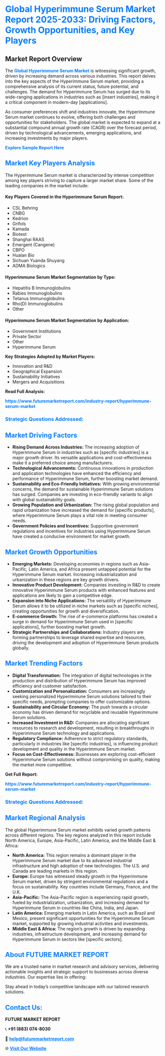 <h1 style="color: #007BFF;">Global Hyperimmune Serum Market Report 2025-2033: Driving Factors, Growth Opportunities, and Key Players</h1>

<section id="overview">
<h2>Market Report Overview</h2>
<p>The <a href="https://www.futuremarketreport.com/industry-report/hyperimmune-serum-market" style="color: #007BFF; text-decoration: none;"><strong>Global Hyperimmune Serum Market</strong></a> is witnessing significant growth, driven by increasing demand across various industries. This report delves into the key aspects of the Hyperimmune Serum market, providing a comprehensive analysis of its current status, future potential, and challenges. The demand for Hyperimmune Serum has surged due to its wide-ranging applications in industries such as [insert industries], making it a critical component in modern-day [applications].</p>
<p>As consumer preferences shift and industries innovate, the Hyperimmune Serum market continues to evolve, offering both challenges and opportunities for stakeholders. The global market is expected to expand at a substantial compound annual growth rate (CAGR) over the forecast period, driven by technological advancements, emerging applications, and increasing investments by major players.</p>
</section>

<section id="overview">
<p><a href="https://www.futuremarketreport.com/request-sample/reportId=122999" style="color: #007BFF; text-decoration: none;"><strong>Explore Sample Report Here</strong></a></p>
</section>

<section id="key-players">
<h2 style="color: #007BFF;">Market Key Players Analysis</h2>
<p>The Hyperimmune Serum market is characterized by intense competition among key players striving to capture a larger market share. Some of the leading companies in the market include:</p>
<h4>Key Players Covered in the Hyperimmune Serum Report:</h4>
<ul><li>CSL Behring</li><li>CNBG</li><li>Kedrion</li><li>Grifols</li><li>Kamada</li><li>Biotest</li><li>Shanghai RAAS</li><li>Emergent (Cangene)</li><li>CBPO</li><li>Hualan Bio</li><li>Sichuan Yuanda Shuyang</li><li>ADMA Biologics</li></ul>
<h4>Hyperimmune Serum Market Segmentation by Type:</h4>
<ul><li>Hepatitis B Immunoglobulins</li><li>Rabies Immunoglobulins</li><li>Tetanus Immunoglobulins</li><li>Rho(D) Immunoglobulins</li><li>Other</li></ul>

<h4>Hyperimmune Serum Market Segmentation by Application:</h4>
<ul><li>Government Institutions</li><li>Private Sector</li><li>Other</li><li>Hyperimmune Serum</li></ul>
<p><strong>Key Strategies Adopted by Market Players:</strong></p>
<ul>
<li>Innovation and R&D</li>
<li>Geographical Expansion</li>
<li>Sustainability Initiatives</li>
<li>Mergers and Acquisitions</li>
</ul>
</section>

<section>
<p><strong>Read Full Analysis: </strong></p><a href="https://www.futuremarketreport.com/industry-report/hyperimmune-serum-market" style="color: #007BFF; text-decoration: none;"><strong>https://www.futuremarketreport.com/industry-report/hyperimmune-serum-market</strong></a>
<h3 style="color: #007BFF;">Strategic Questions Addressed:</h3>
</section>

<section id="driving-factors">
<h2 style="color: #007BFF;">Market Driving Factors</h2>
<ul>
<li><strong>Rising Demand Across Industries:</strong> The increasing adoption of Hyperimmune Serum in industries such as [specific industries] is a major growth driver. Its versatile applications and cost-effectiveness make it a preferred choice among manufacturers.</li>
<li><strong>Technological Advancements:</strong> Continuous innovations in production and application technologies have enhanced the efficiency and performance of Hyperimmune Serum, further boosting market demand.</li>
<li><strong>Sustainability and Eco-Friendly Initiatives:</strong> With growing environmental concerns, the demand for sustainable Hyperimmune Serum solutions has surged. Companies are investing in eco-friendly variants to align with global sustainability goals.</li>
<li><strong>Growing Population and Urbanization:</strong> The rising global population and rapid urbanization have increased the demand for [specific products], where Hyperimmune Serum plays a vital role in meeting consumer needs.</li>
<li><strong>Government Policies and Incentives:</strong> Supportive government regulations and incentives for industries using Hyperimmune Serum have created a conducive environment for market growth.</li>
</ul>
</section>

<section id="growth-opportunities">
<h2 style="color: #007BFF;">Market Growth Opportunities</h2>
<ul>
<li><strong>Emerging Markets:</strong> Developing economies in regions such as Asia-Pacific, Latin America, and Africa present untapped potential for the Hyperimmune Serum market. Increasing industrialization and urbanization in these regions are key growth drivers.</li>
<li><strong>Innovative Product Development:</strong> Companies investing in R&D to create innovative Hyperimmune Serum products with enhanced features and applications are likely to gain a competitive edge.</li>
<li><strong>Expansion into Niche Applications:</strong> The versatility of Hyperimmune Serum allows it to be utilized in niche markets such as [specific niches], creating opportunities for growth and diversification.</li>
<li><strong>E-commerce Growth:</strong> The rise of e-commerce platforms has created a surge in demand for Hyperimmune Serum used in [specific applications], further boosting market growth.</li>
<li><strong>Strategic Partnerships and Collaborations:</strong> Industry players are forming partnerships to leverage shared expertise and resources, driving the development and adoption of Hyperimmune Serum products globally.</li>
</ul>
</section>

<section id="trending-factors">
<h2 style="color: #007BFF;">Market Trending Factors</h2>
<ul>
<li><strong>Digital Transformation:</strong> The integration of digital technologies in the production and distribution of Hyperimmune Serum has improved efficiency and customer satisfaction.</li>
<li><strong>Customization and Personalization:</strong> Consumers are increasingly seeking personalized Hyperimmune Serum solutions tailored to their specific needs, prompting companies to offer customizable options.</li>
<li><strong>Sustainability and Circular Economy:</strong> The push towards a circular economy has driven demand for recyclable and reusable Hyperimmune Serum solutions.</li>
<li><strong>Increased Investment in R&D:</strong> Companies are allocating significant resources to research and development, resulting in breakthroughs in Hyperimmune Serum technology and applications.</li>
<li><strong>Regulatory Compliance:</strong> Adherence to strict regulatory standards, particularly in industries like [specific industries], is influencing product development and quality in the Hyperimmune Serum market.</li>
<li><strong>Focus on Cost-Effectiveness:</strong> Businesses are exploring cost-efficient Hyperimmune Serum solutions without compromising on quality, making the market more competitive.</li>
</ul>
</section>

<section>
<p><strong>Get Full Report: </strong></p><a href="https://www.futuremarketreport.com/industry-report/hyperimmune-serum-market" style="color: #007BFF; text-decoration: none;"><strong>https://www.futuremarketreport.com/industry-report/hyperimmune-serum-market</strong></a>
<h3 style="color: #007BFF;">Strategic Questions Addressed:</h3>
</section>


<section id="regional-analysis">
<h2 style="color: #007BFF;">Market Regional Analysis</h2>
<p>The global Hyperimmune Serum market exhibits varied growth patterns across different regions. The key regions analyzed in this report include North America, Europe, Asia-Pacific, Latin America, and the Middle East & Africa:</p>
<ul>
<li><strong>North America:</strong> This region remains a dominant player in the Hyperimmune Serum market due to its advanced industrial infrastructure and high adoption of new technologies. The U.S. and Canada are leading markets in this region.</li>
<li><strong>Europe:</strong> Europe has witnessed steady growth in the Hyperimmune Serum market, driven by stringent environmental regulations and a focus on sustainability. Key countries include Germany, France, and the U.K.</li>
<li><strong>Asia-Pacific:</strong> The Asia-Pacific region is experiencing rapid growth, fueled by industrialization, urbanization, and increasing demand for Hyperimmune Serum in countries like China, India, and Japan.</li>
<li><strong>Latin America:</strong> Emerging markets in Latin America, such as Brazil and Mexico, present significant opportunities for the Hyperimmune Serum market, supported by growing industrial activities and investments.</li>
<li><strong>Middle East & Africa:</strong> The region’s growth is driven by expanding industries, infrastructure development, and increasing demand for Hyperimmune Serum in sectors like [specific sectors].</li>
</ul>
</section>

<footer>
<h2 style="color: #007BFF;">About FUTURE MARKET REPORT</h2>
<p>We are a trusted name in market research and advisory services, delivering actionable insights and strategic support to businesses across diverse industries. Our expertise lies in offering:</p>

<p>Stay ahead in today’s competitive landscape with our tailored research solutions.</p>

<h2 style="color: #007BFF;">Contact Us:</h2>
<p><strong>FUTURE MARKET REPORT</strong></p>
<p>📞 <strong>+91 (883) 074-8030</strong></p>
<p>📧 <strong><a href="mailto:help@futuremarketreport.com" style="color: #007BFF;">help@futuremarketreport.com</a></strong></p>
<p>🌐 <strong><a href="https://www.futuremarketreport.com/" style="color: #007BFF;">Visit Our Website</a></strong></p>
</footer>